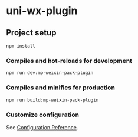 # uni-wx-plugin

## Project setup
```
npm install
```

### Compiles and hot-reloads for development
```
npm run dev:mp-weixin-pack-plugin
```

### Compiles and minifies for production
```
npm run build:mp-weixin-pack-plugin 
```

### Customize configuration
See [Configuration Reference](https://cli.vuejs.org/config/).
